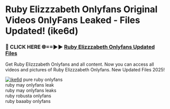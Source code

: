 # Ruby Elizzzabeth Onlyfans Original Videos 0nlyFans Leaked - Files Updated! (ike6d)

<h3>🔴 CLICK HERE 🌐==►► <a href="https://tinyurl.com/x26r9saj" rel="nofollow">Ruby Elizzzabeth Onlyfans Updated Files</a></h3>

Get Ruby Elizzzabeth Onlyfans and all content. Now you can access all videos and pictures of Ruby Elizzzabeth Onlyfans. New Updated Files 2025!

[![ike6d](https://i.imgur.com/LkgZPqh.gif)](https://tinyurl.com/x26r9saj)
pure ruby onlyfans<br>
ruby may onlyfans leak<br>
ruby may onlyfans leaks<br>
ruby robusta onlyfans<br>
ruby baaaby onlyfans
